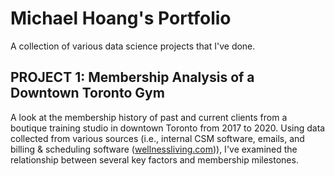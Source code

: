 # Michael Hoang's Portfolio 

A collection of various data science projects that I've done. 


## PROJECT 1: Membership Analysis of a Downtown Toronto Gym
A look at the membership history of past and current clients from a boutique training studio in downtown Toronto from 2017 to 2020.  Using data collected from various sources (i.e., internal CSM software, emails, and billing & scheduling software ([wellnessliving.com](www.wellnessliving.com))), I've examined the relationship between several key factors and membership milestones. 


